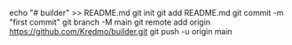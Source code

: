 echo "# builder" >> README.md
git init
git add README.md
git commit -m "first commit"
git branch -M main
git remote add origin https://github.com/Kredmo/builder.git
git push -u origin main
